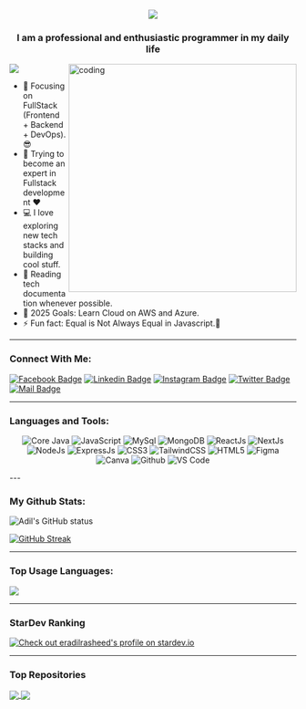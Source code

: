 <h1 align="center">
  <a href="https://git.io/typing-svg">
    <img src="https://readme-typing-svg.herokuapp.com/?lines=Hello,+There!+👋;This+is+Mohammad+Adil+Rasheed....;Nice+to+meet+you!&center=true&size=20">
  </a>
</h1>
<h3 align="center"> I am a professional and enthusiastic programmer in my daily life</h3>
<img align="right" alt="coding" width="400" src="https://res.cloudinary.com/dr5kn8993/image/upload/v1711788728/My%20Images/coder.gif">

![](https://komarev.com/ghpvc/?username=eradilrasheed&color=brightgreen)

- 🔭 Focusing on FullStack (Frontend + Backend + DevOps).😎
- 🌱 Trying to become an expert in Fullstack development ❤
- 💻 I love exploring new tech stacks and building cool stuff.
- 📰 Reading tech documentation whenever possible.
- 🥅 2025 Goals: Learn Cloud on AWS and Azure.
- ⚡ Fun fact: Equal is Not Always Equal in Javascript.🤣

---

### Connect With Me:

[![Facebook Badge](https://img.shields.io/badge/Facebook-1877F2?style=for-the-badge&logo=facebook&logoColor=white)](https://facebook.com/er.marasheed)
[![Linkedin Badge](https://img.shields.io/badge/LinkedIn-0077B5?style=for-the-badge&logo=linkedin&logoColor=white)](https://linkedin.com/in/madrashee) [![Instagram Badge](https://img.shields.io/badge/Instagram-E4405F?style=for-the-badge&logo=instagram&logoColor=white)](https://instagram.com/er.marasheed)
[![Twitter Badge](https://img.shields.io/badge/Twitter-1DA1F2?style=for-the-badge&logo=twitter&logoColor=white)](https://twitter.com/er_marasheed)
[![Mail Badge](https://img.shields.io/badge/Gmail-D14836?style=for-the-badge&logo=gmail&logoColor=white)](mailto:er.adilrasheed@gmail.com)

---

### Languages and Tools:

<p align="center">
  <img alt="Core Java" src="https://img.shields.io/badge/java-%23e4626b.svg?style=for-the-badge&logo=java&logoColor=140200"/>
  <img alt="JavaScript" src="https://img.shields.io/badge/javascript-%23e4626b.svg?style=for-the-badge&logo=javascript&logoColor=%23F7DF1E"/>
  <img alt="MySql" src="https://img.shields.io/badge/MySQL-4479A1?style=for-the-badge&logo=mysql&logoColor=white" />
  <img alt="MongoDB" src="https://img.shields.io/badge/mongodb-%23ffd2ce.svg?style=for-the-badge&logo=mongodb&logoColor=140200" />
  <img alt="ReactJs" src="https://img.shields.io/badge/react-f2ca61.svg?style=for-the-badge&logo=react&logoColor=140200"/>
  <img alt="NextJs" src="https://img.shields.io/badge/next.js-%23fca9ae.svg?style=for-the-badge&logo=next.js&logoColor=140200" />
  <img alt="NodeJs" src="https://img.shields.io/badge/node.js-%23f2ca61.svg?style=for-the-badge&logo=node.js&logoColor=%FFFFFF"/>
  <img alt="ExpressJs" src="https://img.shields.io/badge/express.js-%23ffd2ce.svg?style=for-the-badge&logo=express&logoColor=140200"/>
  <img alt="CSS3" src="https://img.shields.io/badge/css3-%23ffd2ce.svg?style=for-the-badge&logo=css3&logoColor=140200"/>
  <img alt="TailwindCSS" src="https://img.shields.io/badge/tailwind css-%23fca9ae.svg?style=for-the-badge&logo=tailwind-css&logoColor=140200"/>
  <img alt="HTML5" src="https://img.shields.io/badge/html5-%23fca9ae.svg?style=for-the-badge&logo=html5&logoColor=140200"/>
  <img alt="Figma" src="https://img.shields.io/badge/figma-%23e4626b.svg?style=for-the-badge&logo=figma&logoColor=140200" />
  <img alt="Canva" src="https://img.shields.io/badge/Canva-f2ca61.svg?style=for-the-badge&logo=canva&logoColor=140200"/>
  <img alt="Github" src="https://img.shields.io/badge/github-%23e4626b.svg?style=for-the-badge&logo=github&logoColor=140200"/>
  <img alt="VS Code" src="https://img.shields.io/badge/Visual Studio Code-f2ca61.svg?style=for-the-badge&logo=visual-studio-code&logoColor=140200"/> 
</p>
---

### My Github Stats:

<p>
  <img align="center" src="https://github-readme-stats.vercel.app/api?username=eradilrasheed&show_icons=true&include_all_commits=true&theme=algolia&hide_border=true" alt="Adil's GitHub status" />
</p>

[![GitHub Streak](https://streak-six.vercel.app?user=eradilrasheed&theme=merko)](https://git.io/streak-stats)

---

### Top Usage Languages:

<img align="center" src="https://github-readme-stats.vercel.app/api/top-langs/?username=eradilrasheed&layout=compact&theme=algolia&hide_border=true&&langs_count=10" />

---

### StarDev Ranking

<a href="https://stardev.io/developers/eradilrasheed"><img alt="Check out eradilrasheed's profile on stardev.io" src="https://stardev.io/developers/eradilrasheed/badge/languages/locality.svg" /></a>

---


### Top Repositories


<a href="https://github.com/ErAdilrasheed/Medico">
  <img align="center" src="https://github-readme-stats.vercel.app/api/pin/?username=eradilrasheed&repo=Medico&theme=algolia" />
</a>
<a href="https://github.com/ErAdilrasheed/Developer-Portfolio">
  <img align="center" src="https://github-readme-stats.vercel.app/api/pin/?username=eradilrasheed&repo=Developer-Portfolio&theme=algolia" />
</a>
